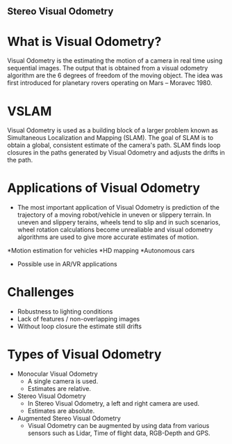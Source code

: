 ## Stereo Visual Odometry

# What is Visual Odometry?

Visual Odometry is the estimating the motion of a camera in real time using sequential images. The output that is obtained from a visual odometry algorithm are the 6 degrees of freedom of the moving object. The idea was first introduced for planetary rovers operating on Mars – Moravec 1980.

# VSLAM

Visual Odometry is used as a building block of a larger problem known as Simultaneous Localization and Mapping (SLAM). The goal of SLAM is to obtain a global, consistent estimate of the camera's path. SLAM finds loop closures in the paths generated by Visual Odometry and adjusts the drifts in the path.

# Applications of Visual Odometry

* The most important application of Visual Odometry is prediction of the trajectory of a moving robot/vehicle in uneven or slippery terrain. In uneven and slippery terains, wheels tend to slip and in such scenarios, wheel rotation calculations become unrealiable and visual odometry algorithms are used to give more accurate estimates of motion.

*Motion estimation for vehicles 
  *HD mapping
  *Autonomous cars

* Possible use in AR/VR applications

# Challenges 

* Robustness to lighting conditions
* Lack of features / non-overlapping images 
* Without loop closure the estimate still drifts

# Types of Visual Odometry

* Monocular Visual Odometry 
  * A single camera is used.
  * Estimates are relative.
* Stereo Visual Odometry
  * In Stereo Visual Odometry, a left and right camera are used.
  * Estimates are absolute.
* Augmented Stereo Visual Odometry
  * Visual Odometry can be augmented by using data from various sensors such as Lidar, Time of flight data, RGB-Depth and GPS.



 
  





#
